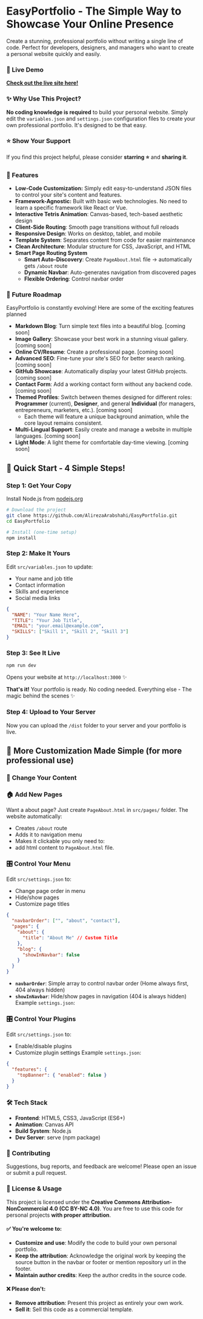 # EasyPortfolio - The Simple Way to Showcase Your Online Presence

Create a stunning, professional portfolio without writing a single line of code. Perfect for developers, designers, and managers who want to create a personal website quickly and easily.


### 🚀 Live Demo
**[Check out the live site here!](https://alirezaarabshahi.github.io)**

<!-- ![EasyPortfolio Screenshot](link-to-your-screenshot.png) -->

### ✨ Why Use This Project?
**No coding knowledge is required** to build your personal website. Simply edit the `variables.json` and `settings.json` configuration files to create your own professional portfolio. It's designed to be that easy.


### ⭐ Show Your Support
If you find this project helpful, please consider **starring ⭐** and **sharing it**.

### 🚀 Features
- **Low-Code Customization:** Simply edit easy-to-understand JSON files to control your site's content and features.
- **Framework-Agnostic:** Built with basic web technologies. No need to learn a specific framework like React or Vue.
- **Interactive Tetris Animation**: Canvas-based, tech-based aesthetic design
- **Client-Side Routing**: Smooth page transitions without full reloads
- **Responsive Design**: Works on desktop, tablet, and mobile
- **Template System**: Separates content from code for easier maintenance
- **Clean Architecture**: Modular structure for CSS, JavaScript, and HTML
- **Smart Page Routing System**
  - **Smart Auto-Discovery**: Create `PageAbout.html` file → automatically gets `/about` route
  - **Dynamic Navbar**: Auto-generates navigation from discovered pages
  - **Flexible Ordering**: Control navbar order

### 🔮 Future Roadmap
EasyPortfolio is constantly evolving! Here are some of the exciting features planned

- **Markdown Blog**: Turn simple text files into a beautiful blog. [coming soon]
- **Image Gallery**: Showcase your best work in a stunning visual gallery. [coming soon]
- **Online CV/Resume**: Create a professional page. [coming soon]
- **Advanced SEO**: Fine-tune your site's SEO for better search ranking. [coming soon]
- **GitHub Showcase**: Automatically display your latest GitHub projects. [coming soon]
- **Contact Form**: Add a working contact form without any backend code. [coming soon]
- **Themed Profiles**: Switch between themes designed for different roles: **Programmer** (current), **Designer**, and general **Individual** (for managers, entrepreneurs, marketers, etc.). [coming soon]
  - Each theme will feature a unique background animation, while the core layout remains consistent.
- **Multi-Lingual Support**: Easily create and manage a website in multiple languages. [coming soon]
- **Light Mode**: A light theme for comfortable day-time viewing. [coming soon]


## 🎯 Quick Start - 4 Simple Steps!

### Step 1: Get Your Copy

Install Node.js from [nodejs.org](https://nodejs.org/)

```bash
# Download the project
git clone https://github.com/AlirezaArabshahi/EasyPortfolio.git
cd EasyPortfolio

# Install (one-time setup)
npm install
```

### Step 2: Make It Yours
Edit `src/variables.json` to update:
- Your name and job title
- Contact information  
- Skills and experience
- Social media links
```json
{
  "NAME": "Your Name Here",
  "TITLE": "Your Job Title", 
  "EMAIL": "your.email@example.com",
  "SKILLS": ["Skill 1", "Skill 2", "Skill 3"]
}
```

### Step 3: See It Live
```bash
npm run dev
```
Opens your website at `http://localhost:3000` ✨

**That's it!** Your portfolio is ready. No coding needed. Everything else - The magic behind the scenes ✨

### Step 4: Upload to Your Server
Now you can upload the `/dist` folder to your server and your portfolio is live.

## 📝 More Customization Made Simple (for more professional use)

### 🎨 **Change Your Content**

### 🏠 **Add New Pages**
Want a about page? Just create `PageAbout.html` in `src/pages/` folder.
The website automatically:
- Creates `/about` route
- Adds it to navigation menu
- Makes it clickable
you only need to: 
- add html content to `PageAbout.html` file.

### 🎛️ **Control Your Menu**
Edit `src/settings.json` to:
- Change page order in menu
- Hide/show pages
- Customize page titles
```json
{
  "navbarOrder": ["", "about", "contact"],
  "pages": {
    "about": {
      "title": "About Me" // Custom Title
    },
    "blog": {
      "showInNavbar": false
    }
  }
}
```
- **`navbarOrder`**: Simple array to control navbar order (Home always first, 404 always hidden)
- **`showInNavbar`**: Hide/show pages in navigation (404 is always hidden)
Example `settings.json`:

### 🎛️ **Control Your Plugins**
Edit `src/settings.json` to:
- Enable/disable plugins
- Customize plugin settings
Example `settings.json`:
```json
{
  "features": {
    "topBanner": { "enabled": false }
  }
}
```

### 🛠️ Tech Stack
- **Frontend**: HTML5, CSS3, JavaScript (ES6+)
- **Animation**: Canvas API
- **Build System**: Node.js
- **Dev Server**: serve (npm package)

### 🤝 Contributing
Suggestions, bug reports, and feedback are welcome! Please open an issue or submit a pull request.

### 📝 License & Usage
This project is licensed under the **Creative Commons Attribution-NonCommercial 4.0 (CC BY-NC 4.0)**. You are free to use this code for personal projects **with proper attribution**.

#### ✅ You're welcome to:
- **Customize and use**: Modify the code to build your own personal portfolio.
- **Keep the attribution**: Acknowledge the original work by keeping the source button in the navbar or footer or mention repository url in the footer.
- **Maintain author credits**: Keep the author credits in the source code.

#### ❌ Please don't:
- **Remove attribution**: Present this project as entirely your own work.
- **Sell it**: Sell this code as a commercial template.
